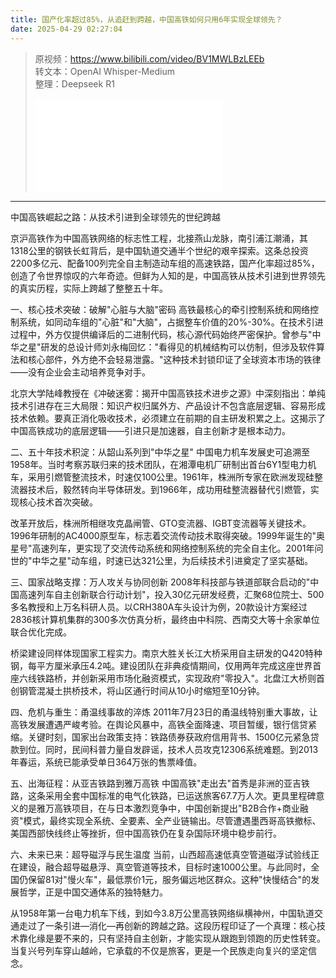 ```yaml
---
title: 国产化率超过85%，从追赶到跨越，中国高铁如何只用6年实现全球领先？
date: 2025-04-29 02:27:04
---
```


> 原视频：https://www.bilibili.com/video/BV1MWLBzLEEb<br>转文本：OpenAI Whisper-Medium<br>整理：Deepseek R1
>
> <iframe src="//player.bilibili.com/player.html?bvid=BV1MWLBzLEEb&autoplay=0" scrolling="no" border="0" frameborder="no" framespacing="0" allowfullscreen="true"></iframe>

---

中国高铁崛起之路：从技术引进到全球领先的世纪跨越

京沪高铁作为中国高铁网络的标志性工程，北接燕山龙脉，南引浦江潮涌，其1318公里的钢铁长虹背后，是中国轨道交通半个世纪的艰辛探索。这条总投资2200多亿元、配备100列完全自主制造动车组的高速铁路，国产化率超过85%，创造了令世界惊叹的六年奇迹。但鲜为人知的是，中国高铁从技术引进到世界领先的真实历程，实际上跨越了整整五十年。

一、核心技术突破：破解"心脏与大脑"密码
高铁最核心的牵引控制系统和网络控制系统，如同动车组的"心脏"和"大脑"，占据整车价值的20%-30%。在技术引进过程中，外方仅提供编译后的二进制代码，核心源代码始终严密保护。曾参与"中华之星"研发的总设计师刘永梅回忆："看得见的机械结构可以仿制，但涉及软件算法和核心部件，外方绝不会轻易泄露。"这种技术封锁印证了全球资本市场的铁律——没有企业会主动培养竞争对手。

北京大学陆峰教授在《冲破迷雾：揭开中国高铁技术进步之源》中深刻指出：单纯技术引进存在三大局限：知识产权归属外方、产品设计不包含底层逻辑、容易形成技术依赖。要真正消化吸收技术，必须建立在前期的自主研发积累之上。这揭示了中国高铁成功的底层逻辑——引进只是加速器，自主创新才是根本动力。

二、五十年技术积淀：从韶山系列到"中华之星"
中国电力机车发展史可追溯至1958年。当时考察苏联归来的技术团队，在湘潭电机厂研制出首台6Y1型电力机车，采用引燃管整流技术，时速仅100公里。1961年，株洲所专家在欧洲发现硅整流器技术后，毅然转向半导体研发。到1966年，成功用硅整流器替代引燃管，实现核心技术首次突破。

改革开放后，株洲所相继攻克晶闸管、GTO变流器、IGBT变流器等关键技术。1996年研制的AC4000原型车，标志着交流传动技术取得突破。1999年诞生的"奥星号"高速列车，更实现了交流传动系统和网络控制系统的完全自主化。2001年问世的"中华之星"动车组，时速已达321公里，为后续技术引进奠定了坚实基础。

三、国家战略支撑：万人攻关与协同创新
2008年科技部与铁道部联合启动的"中国高速列车自主创新联合行动计划"，投入30亿元研发经费，汇聚68位院士、500多名教授和上万名科研人员。以CRH380A车头设计为例，20款设计方案经过2836核计算机集群的300多次仿真分析，最终由中科院、西南交大等十余家单位联合优化完成。

桥梁建设同样体现国家工程实力。南京大胜关长江大桥采用自主研发的Q420特种钢，每平方厘米承压4.2吨。建设团队在非典疫情期间，仅用两年完成这座世界首座六线铁路桥，并创新采用市场化融资模式，实现政府"零投入"。北盘江大桥则首创钢管混凝土拱桥技术，将山区通行时间从10小时缩短至10分钟。

四、危机与重生：甬温线事故的淬炼
2011年7月23日的甬温线特别重大事故，让高铁发展遭遇严峻考验。在舆论风暴中，高铁全面降速、项目暂缓，银行信贷紧缩。关键时刻，国家出台政策支持：铁路债券获政府信用背书、1500亿元紧急贷款到位。同时，民间科普力量自发辟谣，技术人员攻克12306系统难题。到2013年春运，系统已能承受单日364万张的售票峰值。

五、出海征程：从亚吉铁路到雅万高铁
中国高铁"走出去"首秀是非洲的亚吉铁路，这条采用全套中国标准的电气化铁路，已运送旅客67.7万人次。更具里程碑意义的是雅万高铁项目，在与日本激烈竞争中，中国创新提出"B2B合作+商业融资"模式，最终实现全系统、全要素、全产业链输出。尽管遭遇墨西哥高铁撤标、美国西部快线终止等挫折，但中国高铁仍在复杂国际环境中稳步前行。

六、未来已来：超导磁浮与民生温度
当前，山西超高速低真空管道磁浮试验线正在建设，融合超导磁悬浮、真空管道等技术，目标时速1000公里。与此同时，全国仍保留81对"慢火车"，最低票价1元，服务偏远地区群众。这种"快慢结合"的发展哲学，正是中国交通体系的独特魅力。

从1958年第一台电力机车下线，到如今3.8万公里高铁网络纵横神州，中国轨道交通走过了一条引进—消化—再创新的跨越之路。这段历程印证了一个真理：核心技术靠化缘是要不来的，只有坚持自主创新，才能实现从跟跑到领跑的历史性转变。当复兴号列车穿山越岭，它承载的不仅是旅客，更是一个民族走向复兴的坚定信念。